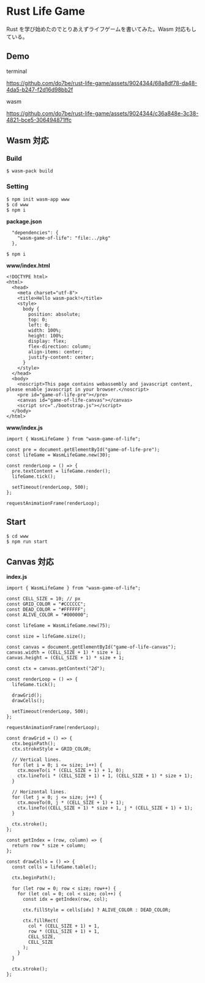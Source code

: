# Rust Life Game

Rust を学び始めたのでとりあえずライフゲームを書いてみた。Wasm 対応もしている。

## Demo

terminal

https://github.com/do7be/rust-life-game/assets/9024344/68a8df78-da48-4da5-b247-f2d16d98bb2f

wasm

https://github.com/do7be/rust-life-game/assets/9024344/c36a848e-3c38-4821-bce5-306494871ffc

## Wasm 対応

### Build

```
$ wasm-pack build
```

### Setting

```
$ npm init wasm-app www
$ cd www
$ npm i
```

**package.json**

```
  "dependencies": {
    "wasm-game-of-life": "file:../pkg"
  },
```

```
$ npm i
```

**www/index.html**

```
<!DOCTYPE html>
<html>
  <head>
    <meta charset="utf-8">
    <title>Hello wasm-pack!</title>
    <style>
      body {
        position: absolute;
        top: 0;
        left: 0;
        width: 100%;
        height: 100%;
        display: flex;
        flex-direction: column;
        align-items: center;
        justify-content: center;
      }
    </style>
  </head>
  <body>
    <noscript>This page contains webassembly and javascript content, please enable javascript in your browser.</noscript>
    <pre id="game-of-life-pre"></pre>
    <canvas id="game-of-life-canvas"></canvas>
    <script src="./bootstrap.js"></script>
  </body>
</html>
```

**www/index.js**

```
import { WasmLifeGame } from "wasm-game-of-life";

const pre = document.getElementById("game-of-life-pre");
const lifeGame = WasmLifeGame.new(30);

const renderLoop = () => {
  pre.textContent = lifeGame.render();
  lifeGame.tick();

  setTimeout(renderLoop, 500);
};

requestAnimationFrame(renderLoop);
```

## Start

```
$ cd www
$ npm run start
```

## Canvas 対応

**index.js**

```
import { WasmLifeGame } from "wasm-game-of-life";

const CELL_SIZE = 10; // px
const GRID_COLOR = "#CCCCCC";
const DEAD_COLOR = "#FFFFFF";
const ALIVE_COLOR = "#000000";

const lifeGame = WasmLifeGame.new(75);

const size = lifeGame.size();

const canvas = document.getElementById("game-of-life-canvas");
canvas.width = (CELL_SIZE + 1) * size + 1;
canvas.height = (CELL_SIZE + 1) * size + 1;

const ctx = canvas.getContext("2d");

const renderLoop = () => {
  lifeGame.tick();

  drawGrid();
  drawCells();

  setTimeout(renderLoop, 500);
};

requestAnimationFrame(renderLoop);

const drawGrid = () => {
  ctx.beginPath();
  ctx.strokeStyle = GRID_COLOR;

  // Vertical lines.
  for (let i = 0; i <= size; i++) {
    ctx.moveTo(i * (CELL_SIZE + 1) + 1, 0);
    ctx.lineTo(i * (CELL_SIZE + 1) + 1, (CELL_SIZE + 1) * size + 1);
  }

  // Horizontal lines.
  for (let j = 0; j <= size; j++) {
    ctx.moveTo(0, j * (CELL_SIZE + 1) + 1);
    ctx.lineTo((CELL_SIZE + 1) * size + 1, j * (CELL_SIZE + 1) + 1);
  }

  ctx.stroke();
};

const getIndex = (row, column) => {
  return row * size + column;
};

const drawCells = () => {
  const cells = lifeGame.table();

  ctx.beginPath();

  for (let row = 0; row < size; row++) {
    for (let col = 0; col < size; col++) {
      const idx = getIndex(row, col);

      ctx.fillStyle = cells[idx] ? ALIVE_COLOR : DEAD_COLOR;

      ctx.fillRect(
        col * (CELL_SIZE + 1) + 1,
        row * (CELL_SIZE + 1) + 1,
        CELL_SIZE,
        CELL_SIZE
      );
    }
  }

  ctx.stroke();
};
```
